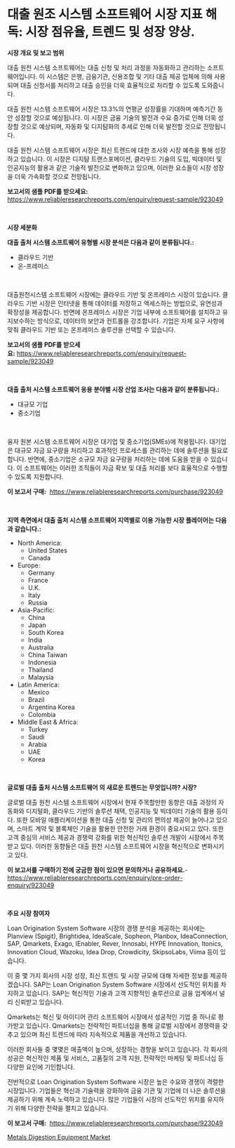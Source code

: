 <p><h1>대출 원조 시스템 소프트웨어 시장 지표 해독: 시장 점유율, 트렌드 및 성장 양상.</h1></p><p><strong>시장 개요 및 보고 범위</strong></p>
<p><p>대출 원천 시스템 소프트웨어는 대출 신청 및 처리 과정을 자동화하고 관리하는 소프트웨어입니다. 이 시스템은 은행, 금융기관, 신용조합 및 기타 대출 제공 업체에 의해 사용되며 대출 신청서를 처리하고 대출 승인을 더욱 효율적으로 처리할 수 있도록 도와줍니다.</p><p>대출 원천 시스템 소프트웨어 시장은 13.3%의 연평균 성장률을 기대하며 예측기간 동안 성장할 것으로 예상됩니다. 이 시장은 금융 기술의 발전과 수요 증가로 인해 더욱 성장할 것으로 예상되며, 자동화 및 디지턈화의 추세로 인해 더욱 발전할 것으로 전망됩니다.</p><p>대출 원천 시스템 소프트웨어 시장은 최신 트렌드에 대한 조사와 시장 예측을 통해 성장하고 있습니다. 이 시장은 디지턈 트랜스포메이션, 클라우드 기술의 도입, 빅데이터 및 인공지능의 활용과 같은 기술적 발전으로 변화하고 있으며, 이러한 요소들이 시장 성장을 더욱 가속화할 것으로 전망됩니다.</p></p>
<p><strong>보고서의 샘플 PDF를 받으세요:</strong> <a href="https://www.reliableresearchreports.com/enquiry/request-sample/923049">https://www.reliableresearchreports.com/enquiry/request-sample/923049</a></p>
<p>&nbsp;</p>
<p><strong>시장 세분화</strong></p>
<p><strong>대출 출처 시스템 소프트웨어 유형별 시장 분석은 다음과 같이 분류됩니다.:</strong></p>
<p><ul><li>클라우드 기반</li><li>온-프레미스</li></ul></p>
<p>&nbsp;</p>
<p><p>대출원천시스템 소프트웨어 시장에는 클라우드 기반 및 온프레미스 시장이 있습니다. 클라우드 기반 시장은 인터넷을 통해 데이터를 저장하고 액세스하는 방법으로, 유연성과 확장성을 제공합니다. 반면에 온프레미스 시장은 기업 내부에 소프트웨어를 설치하고 유지보수하는 방식으로, 데이터의 보안과 컨트롤을 강조합니다. 기업은 자체 요구 사항에 맞춰 클라우드 기반 또는 온프레미스 솔루션을 선택할 수 있습니다.</p></p>
<p><strong>보고서의 샘플 PDF를 받으세요:</strong>&nbsp;<a href="https://www.reliableresearchreports.com/enquiry/request-sample/923049">https://www.reliableresearchreports.com/enquiry/request-sample/923049</a></p>
<p>&nbsp;</p>
<p><strong> 대출 출처 시스템 소프트웨어 응용 분야별 시장 산업 조사는 다음과 같이 분류됩니다.:</strong></p>
<p><ul><li>대규모 기업</li><li>중소기업</li></ul></p>
<p>&nbsp;</p>
<p><p>융자 원본 시스템 소프트웨어 시장은 대기업 및 중소기업(SMEs)에 적용됩니다. 대기업은 대규모 자금 요구량을 처리하고 효과적인 프로세스를 관리하는 데에 솔루션을 필요로 합니다. 반면에, 중소기업은 소규모 자금 요구량을 처리하는 데에 도움을 받을 수 있습니다. 이 소프트웨어는 이러한 조직들이 자금 확보 및 대출 처리를 보다 효율적으로 수행할 수 있도록 지원합니다.</p></p>
<p><strong>이 보고서 구매:</strong>&nbsp; <a href="https://www.reliableresearchreports.com/purchase/923049">https://www.reliableresearchreports.com/purchase/923049</a></p>
<p>&nbsp;</p>
<p><strong>지역 측면에서 대출 출처 시스템 소프트웨어 지역별로 이용 가능한 시장 플레이어는 다음과 같습니다.:</strong></p>
<p><ul>
    <li>
        North America:
        <ul>
            <li>United States</li>
            <li>Canada</li>
        </ul>
    </li>
    <li>
        Europe:
        <ul>
            <li>Germany</li>
            <li>France</li>
            <li>U.K.</li>
            <li>Italy</li>
            <li>Russia</li>
        </ul>
    </li>
    <li>
        Asia-Pacific:
        <ul>
            <li>China</li>
            <li>Japan</li>
            <li>South Korea</li>
            <li>India</li>
            <li>Australia</li>
            <li>China Taiwan</li>
            <li>Indonesia</li>
            <li>Thailand</li>
            <li>Malaysia</li>
        </ul>
    </li>
    <li>
        Latin America:
        <ul>
            <li>Mexico</li>
            <li>Brazil</li>
            <li>Argentina Korea</li>
            <li>Colombia</li>
        </ul>
    </li>
    <li>
        Middle East & Africa:
        <ul>
            <li>Turkey</li>
            <li>Saudi</li>
            <li>Arabia</li>
            <li>UAE</li>
            <li>Korea</li>
        </ul>
    </li>
    </ul></p>
<p>&nbsp;</p>
<p><strong>글로벌 대출 출처 시스템 소프트웨어 의 새로운 트렌드는 무엇입니까? 시장?</strong></p>
<p><p>글로벌 대출 원천 시스템 소프트웨어 시장에서 현재 주목할만한 동향은 대출 과정의 자동화와 디지털화, 클라우드 기반의 솔루션 채택, 인공지능 및 빅데이터 기술의 활용 등이다. 또한 모바일 애플리케이션을 통한 대출 신청 및 관리의 편의성 제공이 늘어나고 있으며, 스마트 계약 및 블록체인 기술을 활용한 안전한 거래 환경이 중요시되고 있다. 또한 고객 중심의 서비스 제공과 경쟁력 강화를 위한 혁신적인 솔루션 개발이 시장에서 주목받고 있다. 이러한 동향들은 대출 원천 시스템 소프트웨어 시장을 혁신적으로 변화시키고 있다.</p></p>
<p><strong>이 보고서를 구매하기 전에 궁금한 점이 있으면 문의하거나 공유하세요.</strong>- <a href="https://www.reliableresearchreports.com/enquiry/pre-order-enquiry/923049">https://www.reliableresearchreports.com/enquiry/pre-order-enquiry/923049</a></p>
<p>&nbsp;</p>
<p><strong>주요 시장 참여자</strong></p>
<p><p>Loan Origination System Software 시장의 경쟁 분석을 제공하는 회사에는 Planview (Spigit), Brightidea, IdeaScale, Sopheon, Planbox, IdeaConnection, SAP, Qmarkets, Exago, IEnabler, Rever, Innosabi, HYPE Innovation, Itonics, Innovation Cloud, Wazoku, Idea Drop, Crowdicity, SkipsoLabs, Viima 등이 있습니다.</p><p>이 중 몇 가지 회사의 시장 성장, 최신 트렌드 및 시장 규모에 대해 자세한 정보를 제공하겠습니다. SAP는 Loan Origination System Software 시장에서 선도적인 위치를 차지하고 있습니다. SAP는 혁신적인 기술과 고객 지향적인 솔루션으로 금융 업계에서 널리 신뢰받고 있습니다.</p><p>Qmarkets는 혁신 및 아이디어 관리 소프트웨어 시장에서 성공적인 기업 중 하나로 평가받고 있습니다. Qmarkets는 전략적인 파트너십을 통해 글로벌 시장에서 경쟁력을 갖추고 있으며 최신 트렌드에 따라 지속적으로 제품을 개선하고 있습니다.</p><p>이러한 회사들 중 몇몇은 매출액이 높으며, 성장하는 경향을 보이고 있습니다. 각 회사의 성공은 혁신적인 제품 및 서비스, 고품질의 고객 지원, 전략적인 마케팅 및 파트너십 등 다양한 요인에 기인합니다.</p><p>전반적으로 Loan Origination System Software 시장은 높은 수요와 경쟁이 격렬한 시장입니다. 기업들은 혁신과 기술력을 강화하여 금융 기관 및 기업에 더 나은 솔루션을 제공하기 위해 계속 노력하고 있습니다. 많은 기업들이 시장의 선도적인 위치를 유지하기 위해 다양한 전략을 펼치고 있습니다.</p></p>
<p><strong>이 보고서 구매:</strong>&nbsp;&nbsp;<a href="https://www.reliableresearchreports.com/purchase/923049">https://www.reliableresearchreports.com/purchase/923049</a></p>
<p><p><a href="https://github.com/myacatherineblakecaczo9vcsw/Market-Research-Report-List-1/blob/main/metals-digestion-equipment-market.md">Metals Digestion Equipment Market</a></p></p>
